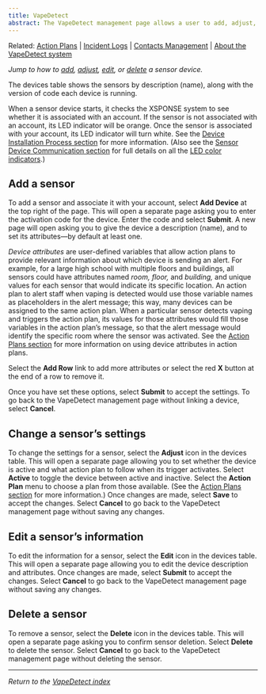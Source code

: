 ```yaml
---
title: VapeDetect
abstract: The VapeDetect management page allows a user to add, adjust, edit, or delete a sensor device. Selecting the VapeDetect link in the navigation pane will take you to the VapeDetect management page. 
---
```

Related: [Action Plans](../general-ops/action-plans.md) \| [Incident Logs](../general-ops/incident-logs.md) \| [Contacts Management](../general-ops/contacts-management.md) \| [About the VapeDetect system](about-vapedetect.md)

*Jump to how to [add](vapedetect-management.md#add-a-sensor), [adjust](vapedetect-management.md#change-a-sensors-settings), [edit](vapedetect-management.md#edit-a-sensors-information), or [delete](vapedetect-management.md#delete-a-sensor) a sensor device.*

The devices table shows the sensors by description (name), along with the version of code each device is running. 

When a sensor device starts, it checks the XSPONSE system to see whether it is associated with an account. If the sensor is not associated with an account, its LED indicator will be orange. Once the sensor is associated with your account, its LED indicator will turn white. See the [Device Installation Process section](installation-process.md) for more information. (Also see the [Sensor Device Communication section](sensor-device-communication.md) for full details on all the [LED color indicators](sensor-device-communication.md#led-color-indicators).)

## Add a sensor
To add a sensor and associate it with your account, select **Add Device** at the top right of the page. This will open a separate page asking you to enter the activation code for the device. Enter the code and select **Submit**. A new page will open asking you to give the device a description (name), and to set its attributes—by default at least one. 

_Device attributes_ are user-defined variables that allow action plans to provide relevant information about which device is sending an alert. For example, for a large high school with multiple floors and buildings, all sensors could have attributes named _room, floor,_ and _building,_ and unique values for each sensor that would indicate its specific location. An action plan to alert staff when vaping is detected would use those variable names as placeholders in the alert message; this way, many devices can be assigned to the same action plan. When a particular sensor detects vaping and triggers the action plan, its values for those attributes would fill those variables in the action plan’s message, so that the alert message would identify the specific room where the sensor was activated. See the [Action Plans section](../general-ops/action-plans.md) for more information on using device attributes in action plans. 

Select the **Add Row** link to add more attributes or select the red **X** button at the end of a row to remove it. 

Once you have set these options, select **Submit** to accept the settings. To go back to the VapeDetect management page without linking a device, select **Cancel**.
 
## Change a sensor’s settings
To change the settings for a sensor, select the **Adjust** icon in the devices table. This will open a separate page allowing you to set whether the device is active and what action plan to follow when its trigger activates. Select **Active** to toggle the device between active and inactive. Select the **Action Plan** menu to choose a plan from those available. (See the [Action Plans section](../general-ops/action-plans.md) for more information.) Once changes are made, select **Save** to accept the changes. Select **Cancel** to go back to the VapeDetect management page without saving any changes.

## Edit a sensor’s information
To edit the information for a sensor, select the **Edit** icon in the devices table. This will open a separate page allowing you to edit the device description and attributes. Once changes are made, select **Submit** to accept the changes. Select **Cancel** to go back to the VapeDetect management page without saving any changes.

## Delete a sensor
To remove a sensor, select the **Delete** icon in the devices table. This will open a separate page asking you to confirm sensor deletion. Select **Delete** to delete the sensor. Select **Cancel** to go back to the VapeDetect management page without deleting the sensor.

___
*Return to the [VapeDetect index](index.md)*
